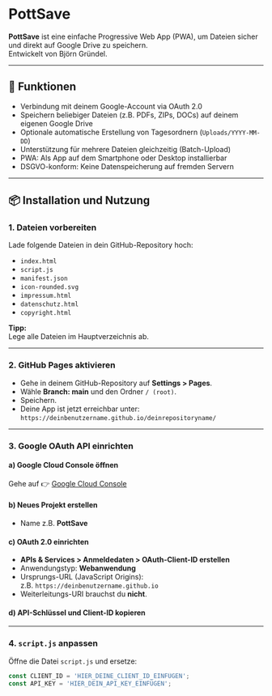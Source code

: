 # PottSave

**PottSave** ist eine einfache Progressive Web App (PWA), um Dateien sicher und direkt auf Google Drive zu speichern.  
Entwickelt von Björn Gründel.

---

## 🚀 Funktionen
- Verbindung mit deinem Google-Account via OAuth 2.0
- Speichern beliebiger Dateien (z.B. PDFs, ZIPs, DOCs) auf deinem eigenen Google Drive
- Optionale automatische Erstellung von Tagesordnern (`Uploads/YYYY-MM-DD`)
- Unterstützung für mehrere Dateien gleichzeitig (Batch-Upload)
- PWA: Als App auf dem Smartphone oder Desktop installierbar
- DSGVO-konform: Keine Datenspeicherung auf fremden Servern

---

## 📦 Installation und Nutzung

### 1. Dateien vorbereiten
Lade folgende Dateien in dein GitHub-Repository hoch:
- `index.html`
- `script.js`
- `manifest.json`
- `icon-rounded.svg`
- `impressum.html`
- `datenschutz.html`
- `copyright.html`

**Tipp:**  
Lege alle Dateien im Hauptverzeichnis ab.

---

### 2. GitHub Pages aktivieren
- Gehe in deinem GitHub-Repository auf **Settings > Pages**.
- Wähle **Branch: main** und den Ordner `/ (root)`.
- Speichern.
- Deine App ist jetzt erreichbar unter:  
  `https://deinbenutzername.github.io/deinrepositoryname/`

---

### 3. Google OAuth API einrichten

#### a) Google Cloud Console öffnen
Gehe auf 👉 [Google Cloud Console](https://console.cloud.google.com/)

#### b) Neues Projekt erstellen
- Name z.B. **PottSave**

#### c) OAuth 2.0 einrichten
- **APIs & Services > Anmeldedaten > OAuth-Client-ID erstellen**
- Anwendungstyp: **Webanwendung**
- Ursprungs-URL (JavaScript Origins):  
  z.B. `https://deinbenutzername.github.io`
- Weiterleitungs-URI brauchst du **nicht**.

#### d) API-Schlüssel und Client-ID kopieren

---

### 4. `script.js` anpassen

Öffne die Datei `script.js` und ersetze:

```javascript
const CLIENT_ID = 'HIER_DEINE_CLIENT_ID_EINFÜGEN';
const API_KEY = 'HIER_DEIN_API_KEY_EINFÜGEN';
